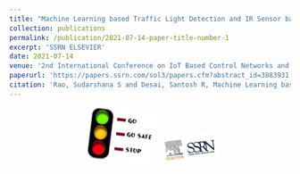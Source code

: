 ```yaml
---
title: "Machine Learning based Traffic Light Detection and IR Sensor based Proximity Sensing for Autonomous Cars"
collection: publications
permalink: /publication/2021-07-14-paper-title-number-1
excerpt: 'SSRN ELSEVIER'
date: 2021-07-14
venue: '2nd International Conference on IoT Based Control Networks and Intelligent Systems (ICICNIS 2021) organized by St. Joseph’s College of Engineering and Technology, Kottayam, India on 28 & 29 June.'
paperurl: 'https://papers.ssrn.com/sol3/papers.cfm?abstract_id=3883931'
citation: 'Rao, Sudarshana S and Desai, Santosh R, Machine Learning based Traffic Light Detection and IR Sensor based Proximity Sensing for Autonomous Cars (July 10, 2021). Proceedings of the International Conference on IoT Based Control Networks & Intelligent Systems - ICICNIS 2021.'
---
```


<center><img class="bounce" src="/images/traffic.jpeg" height="100"> &nbsp; <img class="bounce1" height="50px" src="/images/download_SSRN.jpg" width="100px"></center>
<style>
      @keyframes bounce {
    0%, 20%, 50%, 80%, 100% { transform: rotate(0deg); }
    40% { transform: rotate(10deg); }
    60% { transform: rotate(7deg); }  
  }
  .bounce {
    display: inline-block;
    animation: bounce 1.3s ease infinite;
    transform-origin: center; /* Pivot around the top center */
  }
        @keyframes bounce1 {
    0%, 20%, 50%, 80%, 100% { transform: rotate(0deg); }
    40% { transform: rotate(-10deg); }
    60% { transform: rotate(-7deg); }  
  }
  .bounce1 {
    display: inline-block;
    animation: bounce1 1.3s ease infinite;
    transform-origin: center; /* Pivot around the top center */
  }
</style>

